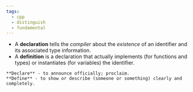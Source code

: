 ```yaml
---
tags:
  - cpp
  - distinguish
  - fundamental
---
```


- A **declaration** tells the _compiler_ about the _existence_ of an identifier and its associated type information.
- A **definition** is a declaration that actually implements (for functions and types) or instantiates (for variables) the identifier.

```ad-summary
**Declare** - to announce officially; proclaim.
**Define** - to show or describe (someone or something) clearly and completely.
```